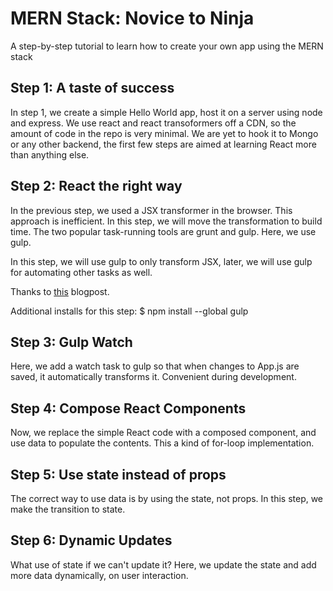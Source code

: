 # MERN Stack: Novice to Ninja
A step-by-step tutorial to learn how to create your own app using the MERN stack

## Step 1: A taste of success

In step 1, we create a simple Hello World app, host it on a server using
node and express. We use react and react transoformers off a CDN, so the
amount of code in the repo is very minimal. We are yet to hook it to
Mongo or any other backend, the first few steps are aimed at learning
React more than anything else.

## Step 2: React the right way

In the previous step, we used a JSX transformer in the browser. This approach is
inefficient. In this step, we will move the transformation to build time. The two
popular task-running tools are grunt and gulp. Here, we use gulp. 

In this step, we will use gulp to only transform JSX, later, we will use gulp for
automating other tasks as well.

Thanks to [this](http://tylermcginnis.com/reactjs-tutorial-pt-2-building-react-applications-with-gulp-and-browserify/) blogpost.

Additional installs for this step:
$ npm install --global gulp

## Step 3: Gulp Watch

Here, we add a watch task to gulp so that when changes to App.js are saved, it
automatically transforms it. Convenient during development.

## Step 4: Compose React Components

Now, we replace the simple React code with a composed component, and use data
to populate the contents. This a kind of for-loop implementation.

## Step 5: Use state instead of props

The correct way to use data is by using the state, not props. In this step, we
make the transition to state.

## Step 6: Dynamic Updates

What use of state if we can't update it? Here, we update the state and add
more data dynamically, on user interaction.


